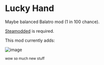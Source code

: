 # Lucky Hand
Maybe balanced Balatro mod (1 in 100 chance).

[Steamodded](https://github.com/Steamopollys/Steamodded/archive/refs/heads/main.zip) is required.

This mod currently adds:

![image](https://github.com/user-attachments/assets/1412b8ed-d7b1-4874-bbab-1d4332f93a78)

<sup>wow so much new stuff<sup>
